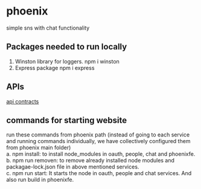 # phoenix
simple sns with chat functionality
## Packages needed to run locally
1) Winston library for loggers.
    npm i winston
2) Express package 
    npm i express    

## APIs
[api contracts](https://manu156.github.io/phoenix/)

## commands for starting website
run these commands from phoenix path (instead of going to each service and running commands individually, we have collectively configured them from phoenix main folder)  
a. npm install: to install node_modules in oauth, people, chat and phoenixfe.   
b. npm run removen: to remove already installed node modules and packagae-lock.json file in above mentioned services.  
c. npm run start: It starts the node in oauth, people and chat services. And also run build in phoenixfe.   
